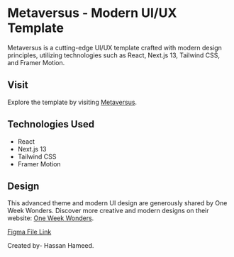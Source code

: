 # Metaversus - Modern UI/UX Template

Metaversus is a cutting-edge UI/UX template crafted with modern design principles, utilizing technologies such as React, Next.js 13, Tailwind CSS, and Framer Motion.

## Visit

Explore the template by visiting [Metaversus](https://metaversus-modern-ui-landing-page.vercel.app/).

## Technologies Used

- React
- Next.js 13
- Tailwind CSS
- Framer Motion

## Design

This advanced theme and modern UI design are generously shared by One Week Wonders. Discover more creative and modern designs on their website: [One Week Wonders](https://www.oneweekwonders.com/).

[Figma File Link](https://www.figma.com/file/EyzNoOFak1Nb1bBx9ZKI7E/Modern-UI%2FUX-Framer-Motion?node-id=0-1&t=uNmWVhYuCExOCKff-0)

Created by- Hassan Hameed.
